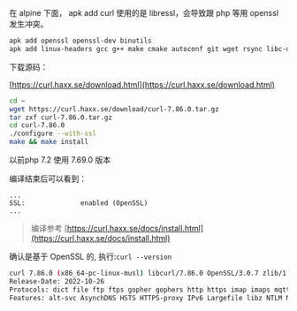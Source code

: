 在 alpine 下面， apk add curl 使用的是 libressl，会导致跟 php 等用 openssl 发生冲突。

```bash
apk add openssl openssl-dev binutils
apk add linux-headers gcc g++ make cmake autoconf git wget rsync libc-dev pkgconf re2c zlib-dev libmemcached-dev
```

下载源码：

[https://curl.haxx.se/download.html](https://curl.haxx.se/download.html)

```bash
cd ~
wget https://curl.haxx.se/download/curl-7.86.0.tar.gz
tar zxf curl-7.86.0.tar.gz
cd curl-7.86.0
./configure --with-ssl
make && make install

```

以前php 7.2 使用 7.69.0 版本

编译结束后可以看到：

```
...
SSL:              enabled (OpenSSL)
...
```

> 编译参考 [https://curl.haxx.se/docs/install.html](https://curl.haxx.se/docs/install.html)

确认是基于 OpenSSL 的, 执行:`curl --version`

```bash
curl 7.86.0 (x86_64-pc-linux-musl) libcurl/7.86.0 OpenSSL/3.0.7 zlib/1.2.13
Release-Date: 2022-10-26
Protocols: dict file ftp ftps gopher gophers http https imap imaps mqtt pop3 pop3s rtsp smb smbs smtp smtps telnet tftp
Features: alt-svc AsynchDNS HSTS HTTPS-proxy IPv6 Largefile libz NTLM NTLM_WB SSL threadsafe TLS-SRP UnixSockets
```
